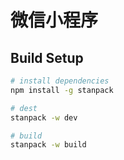 # 微信小程序

## Build Setup

``` bash
# install dependencies
npm install -g stanpack

# dest
stanpack -w dev

# build
stanpack -w build

```
